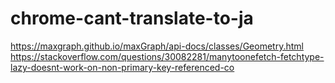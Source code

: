 # chrome-cant-translate-to-ja

https://maxgraph.github.io/maxGraph/api-docs/classes/Geometry.html
https://stackoverflow.com/questions/30082281/manytoonefetch-fetchtype-lazy-doesnt-work-on-non-primary-key-referenced-co
